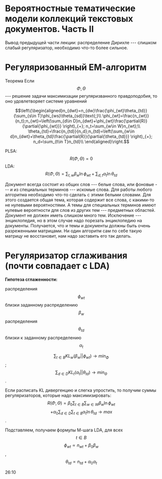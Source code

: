 # Вероятностные тематические модели коллекций текстовых документов. Часть II

Вывод предыдущей части лекции: распределение Дирихле --- слишком слабый регуляризатор, необходимо что-то более сильное. 

# Регуляризованный ЕМ-алгоритм

Теорема
Если $$\Phi, \Theta$$ --- решение задачи максимизации регуляризванного правдоподобия, то оно удовлетворяет системе уравнений

$$\left\{\begin{aligned}n_{dwt}=n_{dw}\frac{\phi_{wt}\theta_{td}}{\sum_{s\in T}\phi_{ws}\theta_{sd}}\text{;}\\
\phi_{wt}=\frac{n_{wt}}{n_t};n_{wt}=\left(\sum_{d\in D}n_{dwt}+\phi_{wt}\frac{\partial{R}}{\partial{\phi_{wt}}} \right)_{+}; n_t=\sum_{w\in W}n_{wt};\\
\theta_{td}=\frac{n_{td}}{n_d};n_{td}=\left(\sum_{w\in d}n_{dwt}+\theta_{td}\frac{\partial{R}}{\partial{\theta_{td}}} \right)_{+}; n_d=\sum_{t\in T}n_{td}\\
\end{aligned}\right.$$

PLSA: $$R(\Phi, \Theta)=0$$
LDA: $$R(\Phi, \Theta)=\sum_{t,w}\beta_{w}\ln{\phi_{wt}}+\sum_{d,t}\alpha_{t}\ln{\theta_{td}}$$

Документ всегда состоит из общих слов --- белые слова, или фоновые --- и из специальных терминов --- искомые слова. Для работы любого алгоритма необходимо что-то сделать с этими белыми словами. Для этого создается общая тема, которая содержит все слова, с какими-то не нулевыми вероятностями. А темы для специальных терминов имеют нулевые вероятности для слов из других тем --- предметных областей. 
Документ не должен иметь слишком много тем. Исключение --- энциклопедия, но в этом случае надо порезать энциклопедию на документы. 
Получается, что и темы и документы должны быть очень разреженными матрицами. Ни один алгоритм сам по себе такую матрицу не восстановит, нам надо заставить его так делать. 

# Регуляризатор сглаживания (почти совпадает с LDA)

**Гипотеза сглаженности:**

распределения $$\phi_{wt}$$ близки заданному распределению $$\beta_{w}$$ 
распределения $$\theta_{td}$$ близки к заданному распределению $$\alpha_t$$

$$\sum_{t\in B}KL_w (\beta_{w}||\phi_{wt})\rightarrow min_{\Phi}$$;  $$\sum_{d\in D}KL_t (\alpha_{t}||\theta_{td})\rightarrow min_{\Theta}$$.

Если расписать KL дивергенцию и слегка упростить, то получим суммы регуляризаторов, которые надо максимизировать:
$$R(\Phi,\Theta)=\beta_{0}\sum_{t\in B}\sum_{w\in W}\beta_{w}\ln{\phi_{wt}}$$ 
$$+\alpha_0\sum_{d\in D}\sum_{t\in B}\alpha_{t}\ln{\theta_{td}}\rightarrow max$$.

Подставляем, получаем формулы М-шага LDA, для всех $$t\in B$$
$$\phi_{wt}\propto n_{wt}+\beta_{0}\beta_{w}$$, $$\theta_{td}\propto n_{td} + \alpha_0\alpha_t$$









26:10